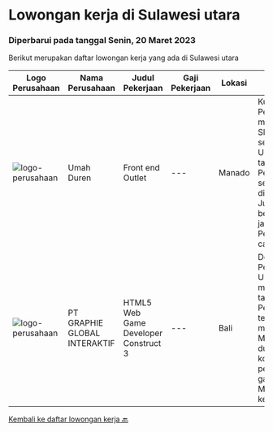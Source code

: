 
  # Lowongan kerja di Sulawesi utara

  ### Diperbarui pada tanggal Senin, 20 Maret 2023

  Berikut merupakan daftar lowongan kerja yang ada di Sulawesi utara

  |Logo Perusahaan | Nama Perusahaan | Judul Pekerjaan | Gaji Pekerjaan | Lokasi | Deskripsi | Tanggal diunggah | Pranala |
  | -------------- | --------------- | --------------- | --------- | --------- | -------------- | ------- | ----------- |
  |![logo-perusahaan](https://i.ibb.co/sqvTCh9/112815900-stock-vector-no-image-available-icon-flat-vector.webp)|Umah Duren|Front end Outlet|---|Manado|Kualifikasi : Pendidikan minimal SMA/SMK sederajat Usia 18- 27 tahun Pengalaman sesuai bidang di utamakan Jujur dan bertanggung jawab Penempatan calon...|Selasa, 14 Maret 2023|https://www.jobstreet.co.id/id/job/front-end-outlet-4261978?token=0~53b6d6e4-524a-4a3f-a263-70b6c635c7e2&sectionRank=1&jobId=jobstreet-id-job-4261978|
|![logo-perusahaan](https://image-service-cdn.seek.com.au/f9a751ea24d68e4658d0eb7882e2db58a9b95cb0/ee4dce1061f3f616224767ad58cb2fc751b8d2dc)|PT GRAPHIE GLOBAL INTERAKTIF|HTML5 Web Game Developer Construct 3|---|Bali|Deskripsi Pekerjaan : Usia maksimal 35 tahun Pendidikan terakhir minimal D3 Menyenangi dunia aplikasi komputer dan pembuatan game Mempunyai kemampuan...|Minggu, 12 Maret 2023|https://www.jobstreet.co.id/id/job/html5-web-game-developer-construct-3-4258701?token=0~53b6d6e4-524a-4a3f-a263-70b6c635c7e2&sectionRank=2&jobId=jobstreet-id-job-4258701|


  [Kembali ke daftar lowongan kerja 🔙](../README.md#daftar-lowongan-kerja)
  